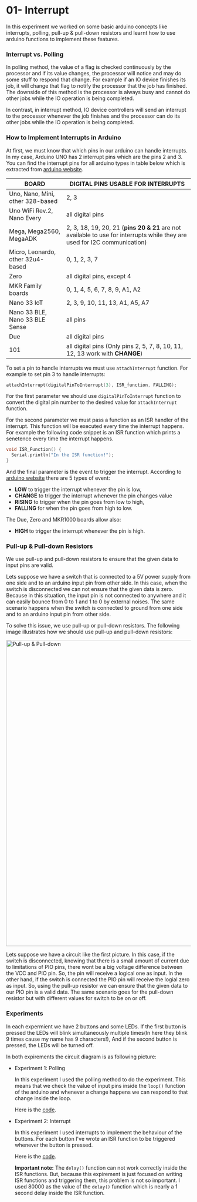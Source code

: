 # 01- Interrupt
In this experiment we worked on some basic arduino concepts like interrupts, polling, pull-up & pull-down resistors and learnt how to use arduino functions to implement these features.

### Interrupt vs. Polling

In polling method, the value of a flag is checked continuously by the processor and if its value changes, the processor will notice and may do some stuff to respond that change. For example if an IO device finishes its job, it will change that flag to notify the processor that the job has finished. The downside of this method is the processor is always busy and cannot do other jobs while the IO operation is being completed.

In contrast, in interrupt method, IO device controllers will send an interrupt to the processor whenever the job finishes and the processor can do its other jobs while the IO operation is being completed.

### How to Implement Interrupts in Arduino

At first, we must know that which pins in our arduino can handle interrupts. In my case, Arduino UNO has 2 interrupt pins which are the pins 2 and 3. You can find the interrupt pins for all arduino types in table below which is extracted from [arduino website](https://www.arduino.cc/reference/en/language/functions/external-interrupts/attachinterrupt/).

| BOARD                             | DIGITAL PINS USABLE FOR INTERRUPTS                           |
| --------------------------------- | ------------------------------------------------------------ |
| Uno, Nano, Mini, other 328-based  | 2, 3                                                         |
| Uno WiFi Rev.2, Nano Every        | all digital pins                                             |
| Mega, Mega2560, MegaADK           | 2, 3, 18, 19, 20, 21 (**pins 20 & 21** are not available to use for interrupts while they are used for I2C communication) |
| Micro, Leonardo, other 32u4-based | 0, 1, 2, 3, 7                                                |
| Zero                              | all digital pins, except 4                                   |
| MKR Family boards                 | 0, 1, 4, 5, 6, 7, 8, 9, A1, A2                               |
| Nano 33 IoT                       | 2, 3, 9, 10, 11, 13, A1, A5, A7                              |
| Nano 33 BLE, Nano 33 BLE Sense    | all pins                                                     |
| Due                               | all digital pins                                             |
| 101                               | all digital pins (Only pins 2, 5, 7, 8, 10, 11, 12, 13 work with **CHANGE**) |

To set a pin to handle interrupts we must use `attachInterrupt` function. For example to set pin 3 to handle interrupts:

```C++
attachInterrupt(digitalPinToInterrupt(3), ISR_function, FALLING);
```

For the first parameter we should use `digitalPinToInterrupt` function to convert the digital pin number to the desired value for `attachInterrupt` function.

For the second parameter we must pass a function as an ISR handler of the interrupt. This function will be executed every time the interrupt happens. For example the following code snippet is an ISR function which prints a senetence every time the interrupt happens.

```C++
void ISR_Function() {
  Serial.println("In the ISR function!");
}
```

And the final parameter is the event to trigger the interrupt. According to [arduino website](https://www.arduino.cc/reference/en/language/functions/external-interrupts/attachinterrupt/) there are 5 types of event:

- **LOW** to trigger the interrupt whenever the pin is low,
- **CHANGE** to trigger the interrupt whenever the pin changes value
- **RISING** to trigger when the pin goes from low to high,
- **FALLING** for when the pin goes from high to low.

The Due, Zero and MKR1000 boards allow also:

- **HIGH** to trigger the interrupt whenever the pin is high.

### Pull-up & Pull-down Resistors

We use pull-up and pull-down resistors to ensure that the given data to input pins are valid. 

Lets suppose we have a switch that is connected to a 5V power supply from one side and to an arduino input pin from other side. In this case, when the switch is disconnected we can not ensure that the given data is zero. Because in this situation, the input pin is not connected to anywhere and it can easily bounce from 0 to 1 and 1 to 0 by external noises.  The same scenario happens when the switch is connected to ground from one side and to an arduino input pin from other side.

To solve this issue, we use pull-up or pull-down resistors. The following image illustrates how we should use pull-up and pull-down resistors:

<img width="832" alt="Pull-up & Pull-down" src="https://user-images.githubusercontent.com/60196448/140920253-b03e36e2-0028-4659-89db-2460cf49eaba.png">

Lets suppose we have a circuit like the first picture. In this case, if the switch is disconnected, knowing that there is a small amount of current due to limitations of PIO pins, there wont be a big voltage difference between the VCC and PIO pin. So, the pin will receive a logical one as input. In the other hand, if the switch is connected the PIO pin will receive the logial zero as input. So, using the pull-up resistor we can ensure that the given data to our PIO pin is a valid data. The same scenario goes for the pull-down resistor but with different values for switch to be on or off.

### Experiments

In each expermient we have 2 buttons and some LEDs. If the first button is pressed the LEDs will blink simultaneously multiple times(In here they blink 9 times cause my name has 9 characters!), And if the second button is pressed, the LEDs will be turned off.

In both expirements the circuit diagram is as following picture:

- Experiment 1: Polling

  In this experiment I used the polling method to do the experiment. This means that we check the value of input pins inside the `loop()` function of the arduino and whenever a change happens we can respond to that change inside the loop.

  Here is the [code](Polling/Polling.ino).

- Experiment 2: Interrupt

  In this experiment I used interrupts to implement the behaviour of the buttons. For each button I've wrote an ISR function to be triggered whenever the button is pressed.

  Here is the [code](Interrupt/Interrupt.ino).

  **Important note:** The `delay()` function can not work correctly inside the ISR functions. But, because this expirement is just focused on writing ISR functions and triggering them, this problem is not so important. I used 80000 as the value of the `delay()` function which is nearly a 1 second delay inside the ISR function.

  

